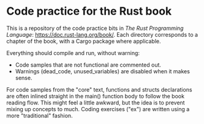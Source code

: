 # Code practice for the Rust book

This is a repository of the code practice bits in *The Rust Programming Language*: https://doc.rust-lang.org/book/. Each directory corresponds to a chapter of the book, with a Cargo package where applicable.

Everything should compile and run, without warning:
  - Code samples that are not functional are commented out.
  - Warnings (dead_code, unused_variables) are disabled when it makes sense.

For code samples from the "core" text, functions and structs declarations are often inlined straight in the main() function body to follow the book reading flow. This might feel a little awkward, but the idea is to prevent mixing up concepts to much. Coding exercises ("ex") are written using a more "traditional" fashion.